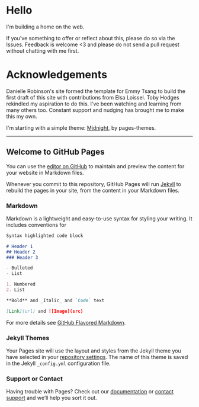 # Hello

I'm building a home on the web. 

If you've something to offer or reflect about this, please do so via the Issues. Feedback is welcome <3 and please do not send a pull request without chatting with me first.

# Acknowledgements

Danielle Robinson's site formed the template for Emmy Tsang to build the first draft of this site with contributions from Elsa Loissel. Toby Hodges rekindled my aspiration to do this. I've been watching and learning from many others too. Constant support and nudging has brought me to make this my own.

I'm starting with a simple theme: [Midnight](https://github.com/pages-themes/midnight), by pages-themes.

---
## Welcome to GitHub Pages

You can use the [editor on GitHub](https://github.com/npscience/npscience.github.io/edit/master/README.md) to maintain and preview the content for your website in Markdown files.

Whenever you commit to this repository, GitHub Pages will run [Jekyll](https://jekyllrb.com/) to rebuild the pages in your site, from the content in your Markdown files.

### Markdown

Markdown is a lightweight and easy-to-use syntax for styling your writing. It includes conventions for

```markdown
Syntax highlighted code block

# Header 1
## Header 2
### Header 3

- Bulleted
- List

1. Numbered
2. List

**Bold** and _Italic_ and `Code` text

[Link](url) and ![Image](src)
```

For more details see [GitHub Flavored Markdown](https://guides.github.com/features/mastering-markdown/).

### Jekyll Themes

Your Pages site will use the layout and styles from the Jekyll theme you have selected in your [repository settings](https://github.com/npscience/npscience.github.io/settings). The name of this theme is saved in the Jekyll `_config.yml` configuration file.

### Support or Contact

Having trouble with Pages? Check out our [documentation](https://help.github.com/categories/github-pages-basics/) or [contact support](https://github.com/contact) and we’ll help you sort it out.
